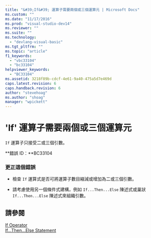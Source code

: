 ```yaml
---
title: "&#39;If&#39; 運算子需要兩個或三個運算元 | Microsoft Docs"
ms.custom: ""
ms.date: "11/17/2016"
ms.prod: "visual-studio-dev14"
ms.reviewer: ""
ms.suite: ""
ms.technology: 
  - "devlang-visual-basic"
ms.tgt_pltfrm: ""
ms.topic: "article"
f1_keywords: 
  - "vbc33104"
  - "bc33104"
helpviewer_keywords: 
  - "BC33104"
ms.assetid: 3218f89b-cdcf-4e61-9a40-475a5d7e469d
caps.latest.revision: 6
caps.handback.revision: 6
author: "stevehoag"
ms.author: "shoag"
manager: "wpickett"
---
```

# &#39;If&#39; 運算子需要兩個或三個運算元
`If` 運算子只接受二或三個引數。  
  
 **錯誤 ID：**BC33104  
  
### 更正這個錯誤  
  
-   檢查 `If` 運算式是否可將運算子數目縮減或增加為二或三個引數。  
  
-   請考慮使用另一個條件式建構，例如 `If...Then...Else` 陳述式或巢狀 `If...Then...Else` 陳述式來組織引數。  
  
## 請參閱  
 [If Operator](/dotnet/visual-basic/language-reference/operators/if-operator)   
 [If...Then...Else Statement](/dotnet/visual-basic/language-reference/statements/if-then-else-statement)